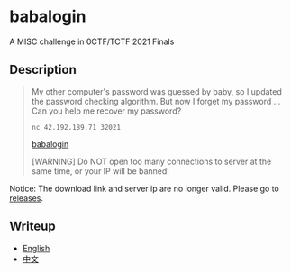 # babalogin

A MISC challenge in 0CTF/TCTF 2021 Finals  

## Description

> My other computer's password was guessed by baby, so I updated the password checking algorithm. But now I forget my password ... Can you help me recover my password?
> 
> ```nc 42.192.189.71 32021```
> 
> [babalogin](https://attachment.ctf.0ops.sjtu.cn/babalogin)
> 
> \[WARNING\] Do NOT open too many connections to server at the same time, or your IP will be banned!

Notice: The download link and server ip are no longer valid. Please go to [releases](https://github.com/hzqmwne/my-ctf-challenges/releases).

## Writeup  
* [English](./writeup/writeup_en.md)  
* [中文](./writeup/writeup_zh.md)  
